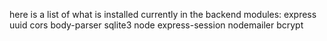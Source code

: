 here is a list of what is installed currently in the backend modules:
    express
    uuid
    cors
    body-parser
    sqlite3
    node
    express-session
    nodemailer
    bcrypt